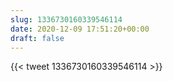 ```yaml
---
slug: 1336730160339546114
date: 2020-12-09 17:51:20+00:00
draft: false
---
```


{{< tweet 1336730160339546114 >}}
